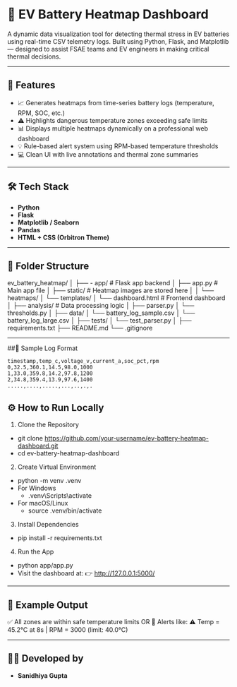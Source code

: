 # 🔋 EV Battery Heatmap Dashboard

A dynamic data visualization tool for detecting thermal stress in EV batteries using real-time CSV telemetry logs. Built using Python, Flask, and Matplotlib — designed to assist FSAE teams and EV engineers in making critical thermal decisions.

---

## 🚀 Features

- 📈 Generates heatmaps from time-series battery logs (temperature, RPM, SOC, etc.)
- ⚠️ Highlights dangerous temperature zones exceeding safe limits
- 📊 Displays multiple heatmaps dynamically on a professional web dashboard
- 💡 Rule-based alert system using RPM-based temperature thresholds
- 💻 Clean UI with live annotations and thermal zone summaries

---

## 🛠️ Tech Stack

- **Python**
- **Flask**
- **Matplotlib / Seaborn**
- **Pandas**
- **HTML + CSS (Orbitron Theme)**

---

## 📁 Folder Structure

ev_battery_heatmap/
│
├── - app/ # Flask app backend
│ ├── app.py # Main app file
│ ├── static/ # Heatmap images are stored here
│ │ └── heatmaps/
│ └── templates/
│ └── dashboard.html # Frontend dashboard
│
├── analysis/ # Data processing logic
│ ├── parser.py
│ └── thresholds.py
│
├── data/
│ └── battery_log_sample.csv
│ └── battery_log_large.csv
│
├── tests/
│ └── test_parser.py
│
├── requirements.txt
├── README.md
└── .gitignore



---

##🧪 Sample Log Format

```csv
timestamp,temp_c,voltage_v,current_a,soc_pct,rpm
0,32.5,360.1,14.5,98.0,1000
1,33.0,359.8,14.2,97.8,1200
2,34.8,359.4,13.9,97.6,1400
.....,....,.....,...,..,.,.
```
## ⚙️ How to Run Locally
1. Clone the Repository

- git clone https://github.com/your-username/ev-battery-heatmap-dashboard.git
- cd ev-battery-heatmap-dashboard
2. Create Virtual Environment
- python -m venv .venv
- For Windows
  - .venv\Scripts\activate
- For macOS/Linux
  - source .venv/bin/activate
3. Install Dependencies
- pip install -r requirements.txt
4. Run the App
- python app/app.py
- Visit the dashboard at:
👉 http://127.0.0.1:5000/
---

## 🧪 Example Output
✅ All zones are within safe temperature limits
OR
🚨 Alerts like:
⚠️ Temp = 45.2°C at 8s | RPM = 3000 (limit: 40.0°C)

---

## 👨‍💻 Developed by
- **Sanidhiya Gupta**


